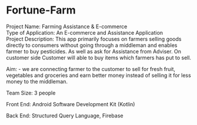 # Fortune-Farm
Project Name:  Farming Assistance & E-commerce                      
Type of Application: An E-commerce and Assistance Application	            
Project Description: This app primarily focuses on farmers selling goods directly to consumers without going through a middleman and enables farmer to buy pesticides. 
  As well as ask for Assistance from Adviser. On customer side Customer will able to buy items which farmers has put to sell.
  
  Aim: - we are connecting farmer to the customer to sell for fresh fruit, vegetables and groceries and earn better money instead of selling it for less money to the middleman. 


Team Size: 3 people 	

Front End: Android Software Development Kit (Kotlin)

Back End: Structured Query Language, Firebase
